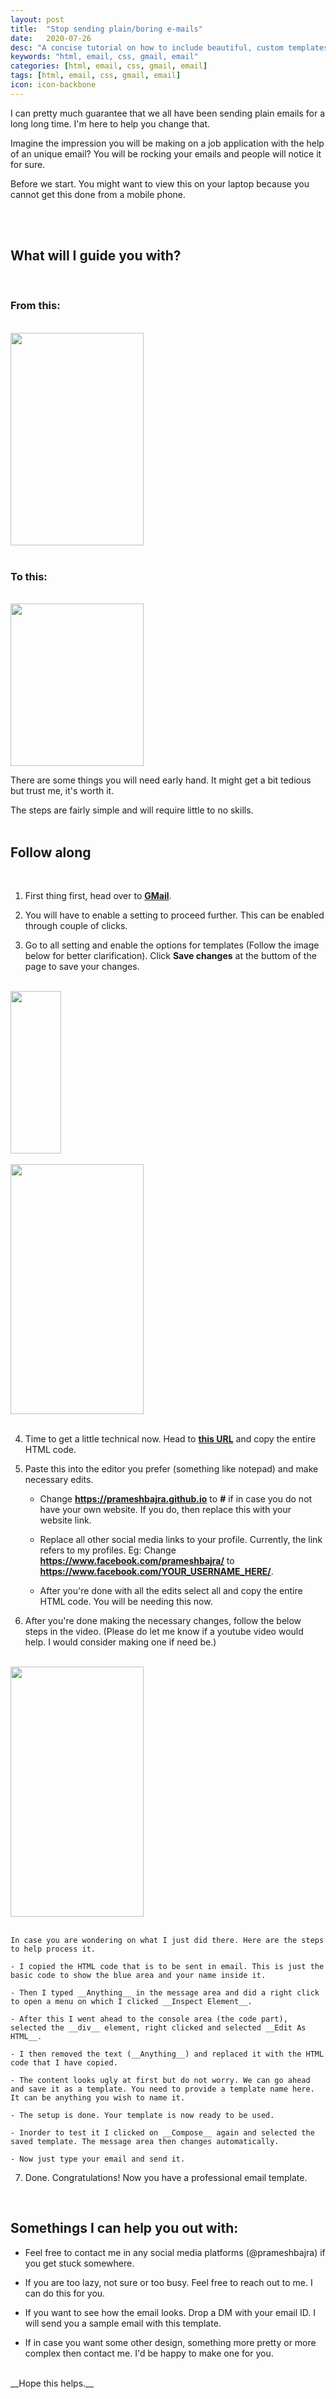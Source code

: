 ```yaml
---
layout: post
title:  "Stop sending plain/boring e-mails"
date:   2020-07-26
desc: "A concise tutorial on how to include beautiful, custom templates to you personal email/gmail."
keywords: "html, email, css, gmail, email"
categories: [html, email, css, gmail, email]
tags: [html, email, css, gmail, email]
icon: icon-backbone
---
```


I can pretty much guarantee that we all have been sending plain emails for a long long time. I'm here to help you change that.

Imagine the impression you will be making on a job application with the help of an unique email? You will be rocking your emails and 
people will notice it for sure.

Before we start. You might want to view this on your laptop because you cannot get this done from a mobile phone.

<br><br>
<h2>What will I guide you with?</h2>
<br>
<h3>From this:</h3>
<br>
<img src="/static/assets/img/blog/emails/old-email.png" height = "340px" width="65%">    
<br><br>
<h3>To this:</h3>
<br>
<img src="/static/assets/img/blog/emails/new-email.png" height = "260px" width="65%">    
<br>

There are some things you will need early hand. It might get a bit tedious but trust me, it's worth it.

The steps are fairly simple and will require little to no skills.
<br><br>
<h2>Follow along</h2>
<br>

1. First thing first, head over to **[GMail](https://mail.google.com/)**. 

2. You will have to enable a setting to proceed further. This can be enabled through couple of clicks.

3. Go to all setting and enable the options for templates (Follow the image below for better clarification). Click **Save changes** at the buttom of the page to save your changes.
<br><br>
<img src="/static/assets/img/blog/emails/step1.png" height = "260px" width="40%">    
<br><br>
<img src="/static/assets/img/blog/emails/step2.png" height = "400px" width="65%">    
<br><br>

4. Time to get a little technical now. Head to **[this URL](https://gist.githubusercontent.com/prameshbajra/1b0bcfbfb22c6fc7dfb8102873cd4408/raw/ad0899e5ec12ce89b24504ec99171378083c0b5c/GmailTemplateFooter.html)** and copy the entire HTML code.

5. Paste this into the editor you prefer (something like notepad) and make necessary edits.

    - Change __https://prameshbajra.github.io__ to __#__ if in case you do not have your own website. If you do, then replace this with your website link.

    - Replace all other social media links to your profile. Currently, the link refers to my profiles. Eg: Change __https://www.facebook.com/prameshbajra/__ to __https://www.facebook.com/YOUR_USERNAME_HERE/__. 

    - After you're done with all the edits select all and copy the entire HTML code. You will be needing this now.

6. After you're done making the necessary changes, follow the below steps in the video. (Please do let me know if a youtube video would help. I would consider making one if need be.)
<br><br>
<img src="/static/assets/img/blog/emails/steps.gif" height = "400px" width="65%">    
<br><br>

    In case you are wondering on what I just did there. Here are the steps to help process it.

    - I copied the HTML code that is to be sent in email. This is just the basic code to show the blue area and your name inside it.

    - Then I typed __Anything__ in the message area and did a right click to open a menu on which I clicked __Inspect Element__.

    - After this I went ahead to the console area (the code part), selected the __div__ element, right clicked and selected __Edit As HTML__.
  
    - I then removed the text (__Anything__) and replaced it with the HTML code that I have copied.

    - The content looks ugly at first but do not worry. We can go ahead and save it as a template. You need to provide a template name here. It can be anything you wish to name it.

    - The setup is done. Your template is now ready to be used.

    - Inorder to test it I clicked on __Compose__ again and selected the saved template. The message area then changes automatically. 

    - Now just type your email and send it.


7. Done. Congratulations! Now you have a professional email template.

<br>
<h2>Somethings I can help you out with:</h2> 

- Feel free to contact me in any social media platforms (@prameshbajra) if you get stuck somewhere.

- If you are too lazy, not sure or too busy. Feel free to reach out to me. I can do this for you.

- If you want to see how the email looks. Drop a DM with your email ID. I will send you a sample email with this template.

- If in case you want some other design, something more pretty or more complex then contact me. I'd be happy to make one for you.

 <br>
__Hope this helps.__


